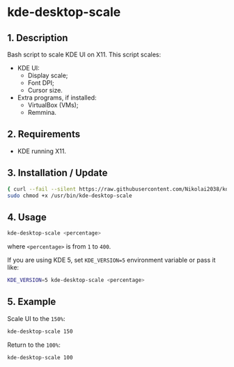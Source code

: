 # kde-desktop-scale

## 1. Description

Bash script to scale KDE UI on X11. This script scales:

- KDE UI:
  - Display scale;
  - Font DPI;
  - Cursor size.
- Extra programs, if installed:
  - VirtualBox (VMs);
  - Remmina.

## 2. Requirements

- KDE running X11.

## 3. Installation / Update

```bash
{ curl --fail --silent https://raw.githubusercontent.com/Nikolai2038/kde-desktop-scale/main/kde-desktop-scale.sh | sudo tee /usr/bin/kde-desktop-scale; } > /dev/null && \
sudo chmod +x /usr/bin/kde-desktop-scale
```

## 4. Usage

```bash
kde-desktop-scale <percentage>
```

where `<percentage>` is from `1` to `400`.

If you are using KDE 5, set `KDE_VERSION=5` environment variable or pass it like:

```bash
KDE_VERSION=5 kde-desktop-scale <percentage>
```

## 5. Example

Scale UI to the `150%`:

```bash
kde-desktop-scale 150
```

Return to the `100%`:

```bash
kde-desktop-scale 100
```
